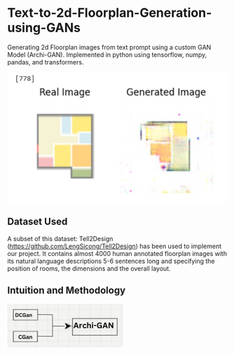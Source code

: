 # Text-to-2d-Floorplan-Generation-using-GANs
Generating 2d Floorplan images from text prompt using a custom GAN Model (Archi-GAN). Implemented in python using tensorflow, numpy, pandas, and transformers.

<a href="https://github.com/Harsh-Ratna/Text-to-2d-Floorplan-Generation-using-GANs/blob/main/output%20images/real_vs_generated.jpg?raw=true" target="blank"><img align="center" src="https://github.com/Harsh-Ratna/Text-to-2d-Floorplan-Generation-using-GANs/blob/main/output%20images/real_vs_generated.jpg?raw=true" height="300" /></a>

## Dataset Used
A subset of this dataset: Tell2Design (https://github.com/LengSicong/Tell2Design) has been used to implement our project. 
It contains almost 4000 human annotated floorplan images with its natural language descriptions 5-6 sentences long and specifying the position of rooms, the dimensions and the overall layout.

## Intuition and Methodology
<a href="https://github.com/Harsh-Ratna/Text-to-2d-Floorplan-Generation-using-GANs/blob/main/diagrams/Archi_gan_simple.png?raw=true" target="blank"><img align="center" src="https://github.com/Harsh-Ratna/Text-to-2d-Floorplan-Generation-using-GANs/blob/main/diagrams/Archi_gan_simple.png?raw=true" height="100" /></a>

